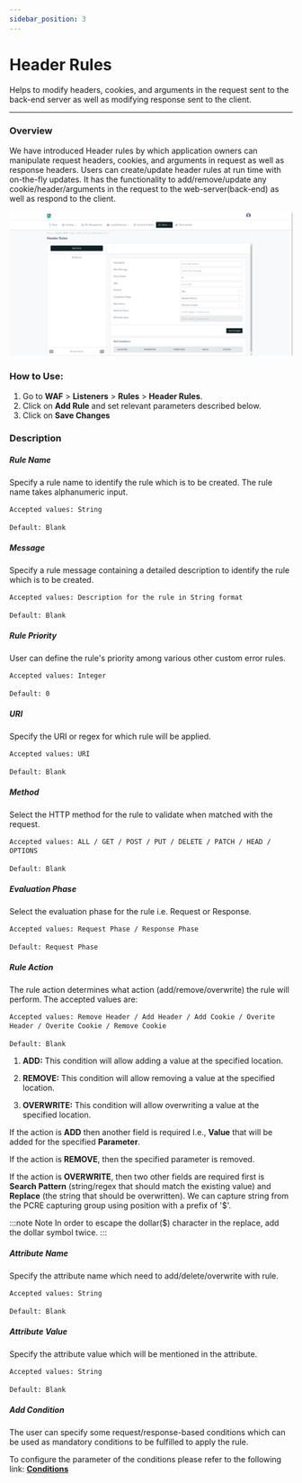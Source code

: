 ```yaml
---
sidebar_position: 3
---
```


# Header Rules
Helps to modify headers, cookies, and arguments in the request sent to the back-end server as well as modifying response sent to the client.

---

### Overview 
We have introduced Header rules by which application owners can manipulate request headers, cookies, and arguments in request as well as response headers. Users can create/update header rules at run time with on-the-fly updates. It has the functionality to add/remove/update any cookie/header/arguments in the request to the web-server(back-end) as well as respond to the client.

![header rules](/img/waf/v8/docs/list_header.png)

### How to Use:
1. Go to **WAF** > **Listeners** > **Rules** > **Header Rules**.
2. Click on **Add Rule** and set relevant parameters described below.
3. Click on **Save Changes**

### Description

##### **Rule Name**

Specify a rule name to identify the rule which is to be created. The rule name takes alphanumeric input.

    Accepted values: String

    Default: Blank

##### **Message**

Specify a rule message containing a detailed description to identify the rule which is to be created.

    Accepted values: Description for the rule in String format

    Default: Blank

##### **Rule Priority**

User can define the rule's priority among various other custom error rules.

    Accepted values: Integer

    Default: 0

##### **URI**

Specify the URI or regex for which rule will be applied. 

    Accepted values: URI

    Default: Blank

##### **Method**

Select the HTTP method for the rule to validate when matched with the request.

    Accepted values: ALL / GET / POST / PUT / DELETE / PATCH / HEAD / OPTIONS

    Default: Blank

##### Evaluation Phase

Select the evaluation phase for the rule i.e. Request or Response.

    Accepted values: Request Phase / Response Phase

    Default: Request Phase

##### **Rule Action**

The rule action determines what action (add/remove/overwrite) the rule will perform. The accepted values are:

    Accepted values: Remove Header / Add Header / Add Cookie / Overite Header / Overite Cookie / Remove Cookie 

    Default: Blank

1) **ADD:** This condition will allow adding a value at the specified location.

2) **REMOVE:** This condition will allow removing a value at the specified location.

3) **OVERWRITE:** This condition will allow overwriting a value at the specified location.

If the action is **ADD** then another field is required I.e., **Value** that will be added for the specified **Parameter**.

If the action is **REMOVE**, then the specified parameter is removed.

If the action is **OVERWRITE**, then two other fields are required first is **Search Pattern** (string/regex that should match the existing value) and **Replace** (the string that should be overwritten). We can capture string from the PCRE capturing group using position with a prefix of '$'. 

:::note Note
 In order to escape the dollar($) character in the replace, add the dollar symbol twice.
:::

##### **Attribute Name**

Specify the attribute name which need to add/delete/overwrite with rule.

    Accepted values: String

    Default: Blank

##### **Attribute Value**

Specify the attribute value which will be mentioned in the attribute.

    Accepted values: String

    Default: Blank

##### **Add Condition**

The user can specify some request/response-based conditions which can be used as mandatory conditions to be fulfilled to apply the rule.

To configure the parameter of the conditions please refer to the following link: [**Conditions**](/v8/cloud/waf/listener/rules/ruleCond)